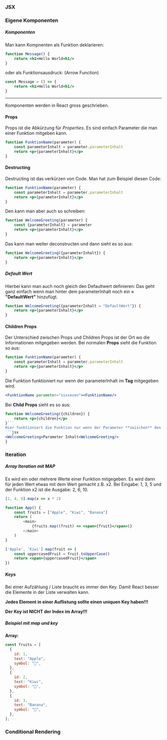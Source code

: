 ### JSX
### Eigene Komponenten

##### Komponenten
Man kann Kompnenten als Funktion deklarieren:
```jsx
function Message() {
	return <h1>Hello World<h1/>
}
```
oder als Funktionsausdruck: (Arrow Function)
```jsx
const Message = () => {
	return <h1>Hello World<h1/>
}
```
---
Komponenten werden in React gross geschrieben. 
#### Props
Props ist die Abkürzung für *Properties*.
Es sind einfach Parameter die man einer Funktion mitgeben kann.
```jsx
function FunktionName(parameter) {
    const parameterInhalt = parameter.parameterInhalt
    return <p>{parameterInhalt}</p>
}
```
#### Destructing
Destructing ist das verkürzen von Code.
Man hat zum Beispiel diesen Code:
```jsx
function FunktionName(parameter) {
    const parameterInhalt = parameter.parameterInhalt
    return <p>{parameterInhalt}</p>
}
```
Den kann man aber auch so schreiben:
```jsx
function WelcomeGreeting(parameter) {
    const {parameterInhalt} = parameter
    return <p>{parameterInhalt}</p>
}
```
Das kann man weiter deconstructen und dann sieht es so aus:
```jsx
function WelcomeGreeting({parameterInhalt}) {
    return <p>{parameterInhalt}</p>
}
```
##### Default Wert
Hierbei kann man auch noch gleich den Defaultwert definieren:
Das geht ganz einfach wenn man hinter dem parameterInhalt noch ein **= "DefaultWert"** hinzufügt.
```jsx
function WelcomeGreeting({parameterInhalt = "DefaultWert"}) {
    return <p>{parameterInhalt}</p>
}
```

#### Children Props
Der Unterschied zwischen Props und Children Props ist der Ort wo die Informationen mitgegeben werden. 
Bei normalen **Props** sieht die Funktion so aus:

```jsx
function FunktionName(parameter) {
    const parameterInhalt = parameter.parameterInhalt
    return <p>{parameterInhalt}</p>
}
```
Die Funktion funktioniert nur wenn der parameterInhalt im **Tag** mitgegeben wird.
```jsx
<FunktionName parameter="sixseven"><FunktionName/>
```

Bei **Child Props** sieht es so aus:

```jsx
function WelcomeGreeting({children}) {
    return <p>{children}</p>
}```
Hier funktioniert die Funktion nur wenn der Parameter **zwischen** den **Tags** mitgegeben wird.
```jsx
<WelcomeGreeting>Parameter Inhalt<WelcomeGreeting/>
}
```


### Iteration
##### Array Iteration mit MAP
Es wird ein oder mehrere Werte einer Funktion mitgegeben.
Es wird dann für jeden Wert etwas mit dem Wert gemacht z.B. x2.
Bei Eingabe: 1, 3, 5 und der Funktion x2 ist die Ausgabe: 2, 6, 10.

```jsx
[2, 4, 8].map(x => x * 2)
```

```jsx
function App() {
    const fruits = ["Apple", "Kiwi", "Banana"]
    return (
        <main>
            {fruits.map((fruit) => <span>{fruit}</span>)}
        </main>
    )
}
```

```jsx
['Apple', 'Kiwi'].map(fruit => {
    const uppercasedFruit = fruit.toUpperCase()
    return <span>{uppercasedFruit}</span>
})
```
##### Keys
Bei einer Aufzählung / Liste braucht es immer den Key. Damit React besser die Elemente in der Liste verwalten kann. 

**Jedes Element in einer Auflistung sollte einen uniquen Key haben!!!**

**Der Key ist NICHT der Index im Array!!!**

##### Beispiel mit *map* und *key*

**Array:**
```jsx
const fruits = [
  {
    id: 1,
    text: "Apple",
    symbol: "🍏",
  },
  {
    id: 2,
    text: "Kiwi",
    symbol: "🥝",
  },
  {
    id: 3,
    text: "Banana",
    symbol: "🍌",
  },
];
```


### Conditional Rendering


